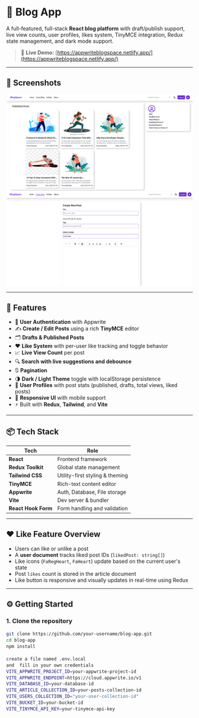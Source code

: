 # 📝 Blog App

A full-featured, full-stack **React blog platform** with draft/publish support, live view counts, user profiles, likes system, TinyMCE integration, Redux state management, and dark mode support.

> 🚀 **Live Demo:** [https://appwriteblogspace.netlify.app/](https://appwriteblogspace.netlify.app/)

---
## 📸 Screenshots

![user Profile](./src/assets/screenshots/image.png)
![Create Post](./src/assets/screenshots/image1.png)

---

## 🌟 Features

- 🔐 **User Authentication** with Appwrite
- ✍️ **Create / Edit Posts** using a rich **TinyMCE** editor
- 🗂️ **Drafts & Published Posts**
- ❤️ **Like System** with per-user like tracking and toggle behavior
- 📈 **Live View Count** per post
- 🔍 **Search with live suggestions and debounce**
- 🔃 **Pagination**
- 🌗 **Dark / Light Theme** toggle with localStorage persistence
- 👤 **User Profiles** with post stats (published, drafts, total views, liked posts)
- 📱 **Responsive UI** with mobile support
- ⚡ Built with **Redux**, **Tailwind**, and **Vite**

---

## 📦 Tech Stack

| Tech                | Role                            |
| ------------------- | ------------------------------- |
| **React**           | Frontend framework              |
| **Redux Toolkit**   | Global state management         |
| **Tailwind CSS**    | Utility-first styling & theming |
| **TinyMCE**         | Rich-text content editor        |
| **Appwrite**        | Auth, Database, File storage    |
| **Vite**            | Dev server & bundler            |
| **React Hook Form** | Form handling and validation    |

---

## ❤️ Like Feature Overview

- Users can like or unlike a post
- A **user document** tracks liked post IDs (`likedPost: string[]`)
- Like icons (`FaRegHeart`, `FaHeart`) update based on the current user's state
- Post `likes` count is stored in the article document
- Like button is responsive and visually updates in real-time using Redux

---

## ⚙️ Getting Started

### 1. Clone the repository

```bash
git clone https://github.com/your-username/blog-app.git
cd blog-app
npm install

create a file named .env.local
and  fill in your own credentials
VITE_APPWRITE_PROJECT_ID=your-appwrite-project-id
VITE_APPWRITE_ENDPOINT=https://cloud.appwrite.io/v1
VITE_DATABASE_ID=your-database-id
VITE_ARTICLE_COLLECTION_ID=your-posts-collection-id
VITE_USERS_COLLECTION_ID="your-user-collection-id"
VITE_BUCKET_ID=your-bucket-id
VITE_TINYMCE_API_KEY=your-tinymce-api-key
